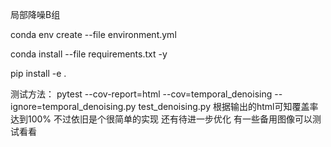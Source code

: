 局部降噪B组

conda env create --file environment.yml

conda install --file requirements.txt -y

pip install -e .

测试方法：
pytest --cov-report=html --cov=temporal_denoising --ignore=temporal_denoising.py test_denoising.py
根据输出的html可知覆盖率达到100%
不过依旧是个很简单的实现
还有待进一步优化
有一些备用图像可以测试看看